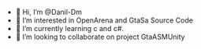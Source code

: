 - 👋 Hi, I’m @Danil-Dm
- 👀 I’m interested in OpenArena and GtaSa Source Code
- 🌱 I’m currently learning c and c#.
- 💞️ I’m looking to collaborate on project GtaASMUnity

<!---
Danil-Dm/Danil-Dm is a ✨ special ✨ repository because its `README.md` (this file) appears on your GitHub profile.
You can click the Preview link to take a look at your changes.
--->
